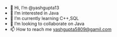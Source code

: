 - 👋 Hi, I’m @yashgupta13
- 👀 I’m interested in Java
- 🌱 I’m currently learning C++,SQL
- 💞️ I’m looking to collaborate on Java
- 📫 How to reach me yashgupta5809@gamil.com

<!---
yashgupta13/yashgupta13 is a ✨ special ✨ repository because its `README.md` (this file) appears on your GitHub profile.
You can click the Preview link to take a look at your changes.
--->
